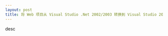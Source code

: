 ```yaml
---
layout: post
title: 将 Web 项目从 Visual Studio .Net 2002/2003 转换到 Visual Studio 2005 的分步指南
---
```

desc